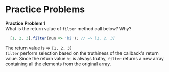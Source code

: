 # Practice Problems

**Practice Problem 1**  
What is the return value of `filter` method call below? Why?
```javascript
  [1, 2, 3].filter(num => 'hi'); // => [1, 2, 3]
```
The return value is => `[1, 2, 3]`  
`filter` perform selection based on the truthiness of the callback's return value. Since the return value `hi` is always truthy, `filter` returns a new array containing all the elements from the original array.